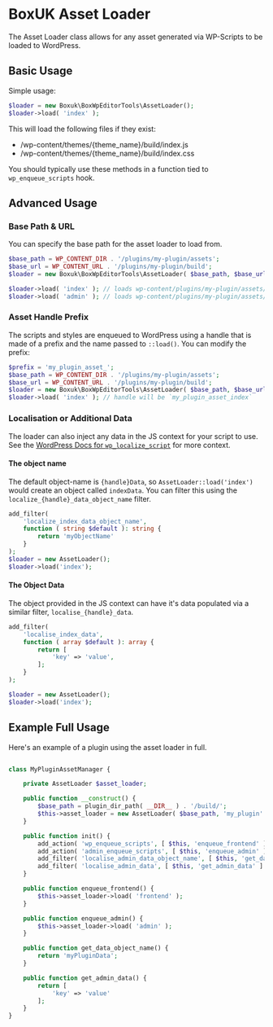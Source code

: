 # BoxUK Asset Loader

The Asset Loader class allows for any asset generated via WP-Scripts to be loaded to WordPress. 

## Basic Usage
Simple usage: 
```php
$loader = new Boxuk\BoxWpEditorTools\AssetLoader();
$loader->load( 'index' ); 
```

This will load the following files if they exist:
 - /wp-content/themes/{theme_name}/build/index.js
 - /wp-content/themes/{theme_name}/build/index.css

You should typically use these methods in a function tied to `wp_enqueue_scripts` hook. 

## Advanced Usage

### Base Path & URL
You can specify the base path for the asset loader to load from. 
```php
$base_path = WP_CONTENT_DIR . '/plugins/my-plugin/assets'; 
$base_url = WP_CONTENT_URL . '/plugins/my-plugin/build';
$loader = new Boxuk\BoxWpEditorTools\AssetLoader( $base_path, $base_url );

$loader->load( 'index' ); // loads wp-content/plugins/my-plugin/assets/index.js
$loader->load( 'admin' ); // loads wp-content/plugins/my-plugin/assets/admin.js
```

### Asset Handle Prefix
The scripts and styles are enqueued to WordPress using a handle that is made of a prefix
and the name passed to `::load()`. You can modify the prefix: 
```php
$prefix = 'my_plugin_asset_';
$base_path = WP_CONTENT_DIR . '/plugins/my-plugin/assets'; 
$base_url = WP_CONTENT_URL . '/plugins/my-plugin/build';
$loader = new Boxuk\BoxWpEditorTools\AssetLoader( $base_path, $base_url, $prefix ); 
$loader->load( 'index' ); // handle will be `my_plugin_asset_index`
```

### Localisation or Additional Data
The loader can also inject any data in the JS context for your script to use. 
See the [WordPress Docs for `wp_localize_script`](https://developer.wordpress.org/reference/functions/wp_localize_script/) for more context. 

#### The object name
The default object-name is `{handle}Data`, so `AssetLoader::load('index')` would create
an object called `indexData`. You can filter this using the `localize_{handle}_data_object_name` filter. 
```php
add_filter( 
    'localize_index_data_object_name', 
    function ( string $default ): string { 
        return 'myObjectName'
    }
);
$loader = new AssetLoader(); 
$loader->load('index');
```

#### The Object Data
The object provided in the JS context can have it's data populated via a similar filter, `localise_{handle}_data`. 

```php
add_filter(
    'localise_index_data', 
    function ( array $default ): array { 
        return [ 
            'key' => 'value', 
        ];
    }
);

$loader = new AssetLoader(); 
$loader->load('index');
```

## Example Full Usage
Here's an example of a plugin using the asset loader in full.

```php

class MyPluginAssetManager { 

    private AssetLoader $asset_loader;

    public function __construct() { 
        $base_path = plugin_dir_path( __DIR__ ) . '/build/';
        $this->asset_loader = new AssetLoader( $base_path, 'my_plugin' );
    }

    public function init() { 
        add_action( 'wp_enqueue_scripts', [ $this, 'enqueue_frontend' ] );
        add_action( 'admin_enqueue_scripts', [ $this, 'enqueue_admin' ] );
        add_filter( 'localise_admin_data_object_name', [ $this, 'get_data_object_name' ] );
        add_filter( 'localise_admin_data', [ $this, 'get_admin_data' ] );
    }

    public function enqueue_frontend() { 
        $this->asset_loader->load( 'frontend' ); 
    }

    public function enqueue_admin() { 
        $this->asset_loader->load( 'admin' );
    }

    public function get_data_object_name() { 
        return 'myPluginData';
    }

    public function get_admin_data() { 
        return [ 
            'key' => 'value'
        ];
    }
}
```
